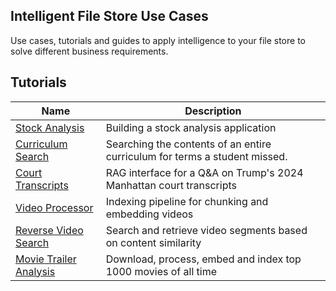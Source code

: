 ## Intelligent File Store Use Cases

Use cases, tutorials and guides to apply intelligence to your file store to solve different business requirements.

## Tutorials

| Name                                              | Description                                                                |
| ------------------------------------------------- | -------------------------------------------------------------------------- |
| [Stock Analysis](/stock-analysis)                 | Building a stock analysis application                                      |
| [Curriculum Search](/universal-curriculum-search) | Searching the contents of an entire curriculum for terms a student missed. |
| [Court Transcripts](/trump-court-transcripts)     | RAG interface for a Q&A on Trump's 2024 Manhattan court transcripts        |
| [Video Processor](/video-processing)              | Indexing pipeline for chunking and embedding videos                        |
| [Reverse Video Search](/reverse-video-search)     | Search and retrieve video segments based on content similarity             |
| [Movie Trailer Analysis](/movie-trailer-analysis) | Download, process, embed and index top 1000 movies of all time             |
